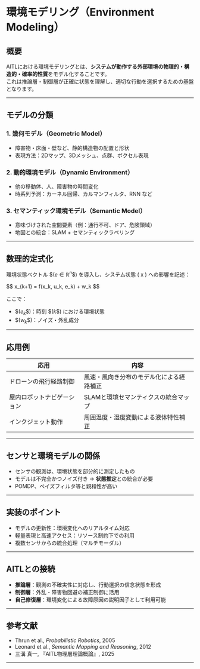
# 環境モデリング（Environment Modeling）

## 概要

AITLにおける環境モデリングとは、**システムが動作する外部環境の物理的・構造的・確率的性質**をモデル化することです。  
これは推論層・制御層が正確に状態を理解し、適切な行動を選択するための基盤となります。

---

## モデルの分類

### 1. 幾何モデル（Geometric Model）

- 障害物・床面・壁など、静的構造物の配置と形状  
- 表現方法：2Dマップ、3Dメッシュ、点群、ボクセル表現

### 2. 動的環境モデル（Dynamic Environment）

- 他の移動体、人、障害物の時間変化  
- 時系列予測：カーネル回帰、カルマンフィルタ、RNN など

### 3. セマンティック環境モデル（Semantic Model）

- 意味づけされた空間要素（例：通行不可、ドア、危険領域）  
- 地図との統合：SLAM + セマンティックラベリング

---

## 数理的定式化

環境状態ベクトル \$$( e \in \mathbb{R}^n \$$) を導入し、システム状態 \( x \) への影響を記述：

\$$
x_{k+1} = f(x_k, u_k, e_k) + w_k
\$$

ここで：

- \$$( e_k \$$)：時刻 \$$( k \$$) における環境状態  
- \$$( w_k \$$)：ノイズ・外乱成分

---

## 応用例

| 応用 | 内容 |
|------|------|
| ドローンの飛行経路制御 | 風速・風向き分布のモデル化による経路補正 |
| 屋内ロボットナビゲーション | SLAMと環境セマンティクスの統合マップ |
| インクジェット動作 | 周囲温度・湿度変動による液体特性補正 |

---

## センサと環境モデルの関係

- センサの観測は、環境状態を部分的に測定したもの  
- モデルは不完全かつノイズ付き → **状態推定**との統合が必要  
- POMDP、ベイズフィルタ等と親和性が高い

---

## 実装のポイント

- モデルの更新性：環境変化へのリアルタイム対応  
- 軽量表現と高速アクセス：リソース制約下での利用  
- 複数センサからの統合処理（マルチモーダル）

---

## AITLとの接続

- **推論層**：観測の不確実性に対応し、行動選択の信念状態を形成  
- **制御層**：外乱・障害物回避の補正制御に活用  
- **自己修復層**：環境変化による故障原因の説明因子として利用可能

---

## 参考文献

- Thrun et al., *Probabilistic Robotics*, 2005  
- Leonard et al., *Semantic Mapping and Reasoning*, 2012  
- 三溝 真一, 『AITL物理層理論概論』, 2025

---
